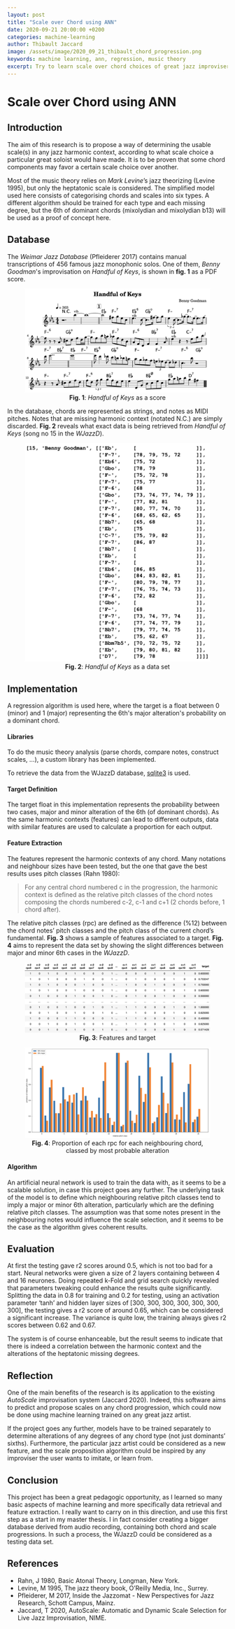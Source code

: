 ```yaml
---
layout: post
title: "Scale over Chord using ANN"
date: 2020-09-21 20:00:00 +0200
categories: machine-learning
author: Thibault Jaccard
image: /assets/image/2020_09_21_thibault_chord_progression.png
keywords: machine learning, ann, regression, music theory
excerpt: Try to learn scale over chord choices of great jazz improvisers
---
```


# Scale over Chord using ANN

## Introduction

The aim of this research is to propose a way of determining the usable scale(s) in any jazz harmonic context, according to what scale choice a particular great soloist would have made. It is to be proven that some chord components may favor a certain scale choice over another.

Most of the music theory relies on *Mark Levine*’s jazz theorizing (Levine 1995), but only the heptatonic scale is considered. The simplified model used here consists of categorising chords and scales into six types. A different algorithm should be trained for each type and each missing degree, but the 6th of dominant chords (mixolydian and mixolydian b13) will be used as a proof of concept here.

## Database

The *Weimar Jazz Database* (Pfleiderer 2017) contains manual transcriptions of 456 famous jazz monophonic solos. One of them, *Benny Goodman*'s improvisation on *Handful of Keys*, is shown in **fig. 1** as a PDF score.

<figure align="middle">
   <img src="/assets/image/2020_09_21_thibault_handful_of_keys.png" width="auto" height="auto"/>
   <figcaption><strong>Fig. 1</strong>: <em>Handful of Keys</em> as a score </figcaption>
</figure>

In the database, chords are represented as strings, and notes as MIDI pitches. Notes that are missing harmonic context (notated N.C.) are simply discarded. **Fig. 2** reveals what exact data is being retrieved from *Handful of Keys* (song no 15 in the *WJazzD*).

<figure align="middle">
   <img src="/assets/image/2020_09_21_thibault_15.png" width="550" height="auto"/>
   <figcaption><strong>Fig. 2</strong>: <em>Handful of Keys</em> as a data set </figcaption>
</figure>

## Implementation

A regression algorithm is used here, where the target is a float between 0 (minor) and 1 (major) representing the 6th's major alteration's probability on a dominant chord.

#### Libraries

To do the music theory analysis (parse chords, compare notes, construct scales, ...), a custom library has been implemented.

To retrieve the data from the WJazzD database, [sqlite3](https://docs.python.org/3/library/sqlite3.html) is used.

#### Target Definition

The target float in this implementation represents the probability between two cases, major and minor alteration of the 6th (of dominant chords). As the same harmonic contexts (features) can lead to different outputs, data with similar features are used to calculate a proportion for each output.

#### Feature Extraction

The features represent the harmonic contexts of any chord. Many notations and neighbour sizes have been tested, but the one that gave the best results uses pitch classes (Rahn 1980):

> For any central chord numbered c in the progression, the harmonic context is defined as the relative pitch classes of the chord notes composing the chords numbered c-2, c-1 and c+1 (2 chords before, 1 chord after).

The relative pitch classes (rpc) are defined as the difference (%12) between the chord notes’ pitch classes and the pitch class of the current chord’s fundamental. **Fig. 3** shows a sample of features associated to a target. **Fig. 4** aims to represent the data set by showing the slight differences between major and minor 6th cases in the *WJazzD*.

<figure align="middle">
   <img src="/assets/image/2020_09_21_thibault_features_and_target.png" width="auto" height="auto"/>
   <figcaption><strong>Fig. 3</strong>: Features and target </figcaption>
</figure>

<figure align="middle">
   <img src="/assets/image/2020_09_21_thibault_rpc_plot.png" width="auto" height="auto"/>
   <figcaption><strong>Fig. 4</strong>: Proportion of each rpc for each neighbouring chord, classed by most probable alteration</figcaption>
</figure>

#### Algorithm

An artificial neural network is used to train the data with, as it seems to be a scalable solution, in case this project goes any further. The underlying task of the model is to define which neighbouring relative pitch classes tend to imply a major or minor 6th alteration, particularly which are the defining relative pitch classes. The assumption was that some notes present in the neighbouring notes would influence the scale selection, and it seems to be the case as the algorithm gives coherent results.

## Evaluation

At first the testing gave r2 scores around 0.5, which is not too bad for a start. Neural networks were given a size of 2 layers containing between 4 and 16 neurones. Doing repeated k-Fold and grid search quickly revealed that parameters tweaking could enhance the results quite significantly. Splitting the data in 0.8 for training and 0.2 for testing, using an activation parameter ‘tanh’ and hidden layer sizes of [300, 300, 300, 300, 300, 300, 300], the testing gives a r2 score of around 0.65, which can be considered a significant increase. The variance is quite low, the training always gives r2 scores between 0.62 and 0.67.

The system is of course enhanceable, but the result seems to indicate that there is indeed a correlation between the harmonic context and the alterations of the heptatonic missing degrees.

## Reflection

One of the main benefits of the research is its application to the existing *AutoScale* improvisation system (Jaccard 2020). Indeed, this software aims to predict and propose scales on any chord progression, which could now be done using machine learning trained on any great jazz artist.

If the project goes any further, models have to be trained separately to determine alterations of any degrees of any chord type (not just dominants’ sixths). Furthermore, the particular jazz artist could be considered as a new feature, and the scale proposition algorithm could be inspired by any improviser the user wants to imitate, or learn from.

## Conclusion

This project has been a great pedagogic opportunity, as I learned so many basic aspects of machine learning and more specifically data retrieval and feature extraction. I really want to carry on in this direction, and use this first step as a start in my master thesis. I in fact consider creating a bigger database derived from audio recording, containing both chord and scale progressions. In such a process, the WJazzD could be considered as a testing data set.

## References

* Rahn, J 1980, Basic Atonal Theory, Longman, New York.
* Levine, M 1995, The jazz theory book, O’Reilly Media, Inc., Surrey.
* Pfleiderer, M 2017, Inside the Jazzomat - New Perspectives for Jazz Research, Schott Campus, Mainz.
* Jaccard, T 2020, AutoScale: Automatic and Dynamic Scale Selection for Live Jazz Improvisation, NIME.
